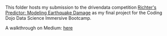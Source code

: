 This folder hosts my submission to the drivendata competition [Richter's Predictor: Modeling Earthquake Damage](https://www.drivendata.org/competitions/57/nepal-earthquake/page/134/) as my final project for the Coding Dojo Data Science Immersive Bootcamp. 

A walkthrough on Medium: [here](https://medium.com/@atheermalki97/classification-of-nepals-2015-earthquake-damage-levels-with-gradient-boosting-and-smote-6449234ec649?showDomainSetup=true)
